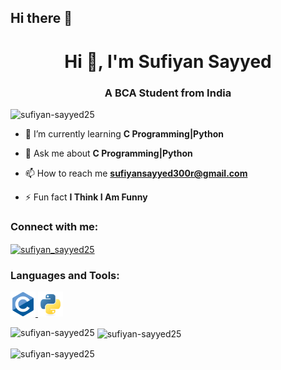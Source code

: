 ## Hi there 👋

<h1 align="center">Hi 👋, I'm Sufiyan Sayyed</h1>
<h3 align="center">A BCA Student from India</h3>

<p align="left"> <img src="https://komarev.com/ghpvc/?username=sufiyan-sayyed25&label=Profile%20views&color=0e75b6&style=flat" alt="sufiyan-sayyed25" /> </p>

- 🌱 I’m currently learning **C Programming|Python**

- 💬 Ask me about **C Programming|Python**

- 📫 How to reach me **sufiyansayyed300r@gmail.com**

- ⚡ Fun fact **I Think I Am Funny**

<h3 align="left">Connect with me:</h3>
<p align="left">
<a href="https://instagram.com/sufiyan_sayyed25" target="blank"><img align="center" src="https://raw.githubusercontent.com/rahuldkjain/github-profile-readme-generator/master/src/images/icons/Social/instagram.svg" alt="sufiyan_sayyed25" height="30" width="40" /></a>
</p>

<h3 align="left">Languages and Tools:</h3>
<p align="left"> <a href="https://www.cprogramming.com/" target="_blank" rel="noreferrer"> <img src="https://raw.githubusercontent.com/devicons/devicon/master/icons/c/c-original.svg" alt="c" width="40" height="40"/> </a> <a href="https://www.python.org" target="_blank" rel="noreferrer"> <img src="https://raw.githubusercontent.com/devicons/devicon/master/icons/python/python-original.svg" alt="python" width="40" height="40"/> </a> </p>

<p><img align="left" src="https://github-readme-stats.vercel.app/api/top-langs?username=sufiyan-sayyed25&show_icons=true&locale=en&layout=compact" alt="sufiyan-sayyed25" /></p>

<p>&nbsp;<img align="center" src="https://github-readme-stats.vercel.app/api?username=sufiyan-sayyed25&show_icons=true&locale=en" alt="sufiyan-sayyed25" /></p>

<p><img align="center" src="https://github-readme-streak-stats.herokuapp.com/?user=sufiyan-sayyed25&" alt="sufiyan-sayyed25" /></p>

